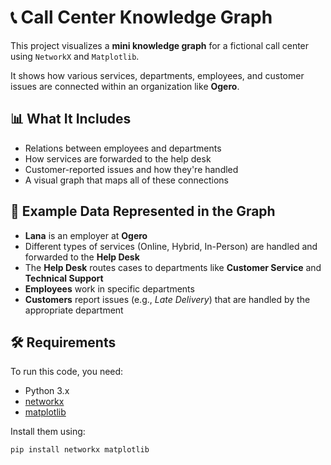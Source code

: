 # 📞 Call Center Knowledge Graph

This project visualizes a **mini knowledge graph** for a fictional call center using `NetworkX` and `Matplotlib`.

It shows how various services, departments, employees, and customer issues are connected within an organization like **Ogero**.

## 📊 What It Includes

- Relations between employees and departments
- How services are forwarded to the help desk
- Customer-reported issues and how they're handled
- A visual graph that maps all of these connections

## 🧠 Example Data Represented in the Graph

- **Lana** is an employer at **Ogero**
- Different types of services (Online, Hybrid, In-Person) are handled and forwarded to the **Help Desk**
- The **Help Desk** routes cases to departments like **Customer Service** and **Technical Support**
- **Employees** work in specific departments
- **Customers** report issues (e.g., *Late Delivery*) that are handled by the appropriate department

## 🛠️ Requirements

To run this code, you need:

- Python 3.x
- [networkx](https://networkx.org/)
- [matplotlib](https://matplotlib.org/)

Install them using:

```bash
pip install networkx matplotlib
